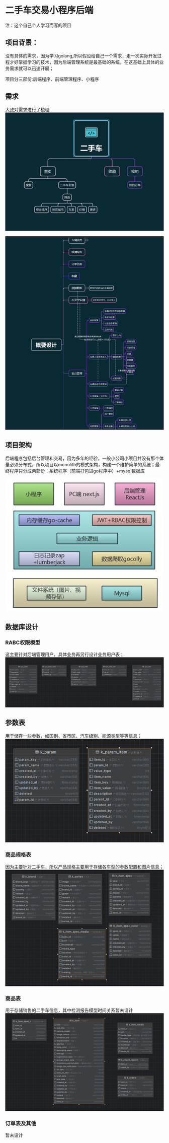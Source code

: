 # 二手车交易小程序后端

注：这个自己个人学习而写的项目



## 项目背景：
没有具体的需求，因为学习golang,所以假设给自己一个需求，走一次实际开发过程才好掌据学习的技术，因为后端管理系统是最基础的系统，在这基础上具体的业务需求就可以迅速开展；

项目分三部份:后端程序、前端管理程序、小程序

## 需求
大致对需求进行了梳理
![image](https://github.com/kelvinyeung0323/used-car-deal-gobackend/blob/master/doc/images/micro-app-requirements.png)

![image](https://github.com/kelvinyeung0323/used-car-deal-gobackend/blob/master/doc/images/micro-app-requirement2.png)

## 项目架构
后端程序包括后台管理和交易，因为多年的经验，一般小公司小项目并没有那个体量必须分布式，所以项目以monolith的模式架构，构建一个维护简单的系统；最终程序只分成两部份：系统程序（前端打包进go程序中）+mysql数据库

![image](https://github.com/kelvinyeung0323/used-car-deal-gobackend/blob/master/doc/images/architecture.png)


## 数据库设计
### RABC权限模型
这主要针对后端管理用户，具体业务再另行设计业务用户表；
![image](https://github.com/kelvinyeung0323/used-car-deal-gobackend/blob/master/doc/images/database/user-role-res.png)

## 参数表
用于储存一些参数，如国别、省市区、汽车级别、能源类型等等信息；
![image](https://github.com/kelvinyeung0323/used-car-deal-gobackend/blob/master/doc/images/database/param.png)

### 商品规格表
因为主要针对二手车，所以产品规格主要用于存储各车型的参数配置和图片信息；
![image](https://github.com/kelvinyeung0323/used-car-deal-gobackend/blob/master/doc/images/database/item-spec.png)

### 商品表
用于存储销售的二手车信息，其中检测报告模型时间关系暂未设计
![image](https://github.com/kelvinyeung0323/used-car-deal-gobackend/blob/master/doc/images/database/product.png)
### 订单表及其他
暂未设计




